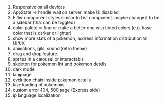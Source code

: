 1. Responsive on all devices
2. AppState => handle wait on server; make UI disabled
3. Filter component styles similar to List component. maybe change it to be a sidebar (that can be toggled)
4. color-palete => find or make a better one with tinted colors (e.g. base color that is darker or lighter)
5. show more stats of a pokemon, address information distribution an UI/UX
6. animations, gifs, sound (retro theme)
7. drag and drop feature. 
8. sprites in a carousel or interactable
9. skeleton for pokemon list and pokemon details
10. dark mode
11. language
12. evolution chain inside pokemon details
13. lazy loading of pokemons
14. custom error 404, 500 page (Express side)
15. ip language localization
